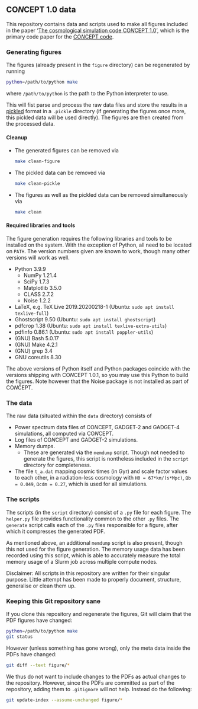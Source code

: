 ## CO*N*CEPT 1.0 data
This repository contains data and scripts used to make all figures included in
the paper
‘[The cosmological simulation code CO*N*CEPT 1.0](https://arxiv.org/abs/2112.01508)’,
which is the primary code paper for the
[CO*N*CEPT code](https://github.com/jmd-dk/concept).



### Generating figures
The figures (already present in the `figure` directory) can be regenerated by
running
```bash
python=/path/to/python make
```
where `/path/to/python` is the path to the Python interpreter to use.

This will fist parse and process the raw data files and store the results in a
[pickled](https://docs.python.org/3/library/pickle.html) format in a `.pickle`
directory (if generating the figures once more, this pickled data will be used
directly). The figures are then created from the processed data.


#### Cleanup
- The generated figures can be removed via
  ```bash
  make clean-figure
  ```
- The pickled data can be removed via
  ```bash
  make clean-pickle
  ```
- The figures as well as the pickled data can be removed simultaneously via
  ```bash
  make clean
  ```


#### Required libraries and tools
The figure generation requires the following libraries and tools to be
installed on the system. With the exception of Python, all need to be located
on `PATH`. The version numbers given are known to work,
though many other versions will work as well.
- Python 3.9.9
  - NumPy 1.21.4
  - SciPy 1.7.3
  - Matplotlib 3.5.0
  - CLASS 2.7.2
  - Noise 1.2.2
- LaTeX, e.g. TeX Live 2019.20200218-1 (Ubuntu: `sudo apt install texlive-full`)
- Ghostscript 9.50 (Ubuntu: `sudo apt install ghostscript`)
- pdfcrop 1.38     (Ubuntu: `sudo apt install texlive-extra-utils`)
- pdfinfo 0.86.1   (Ubuntu: `sudo apt install poppler-utils`)
- (GNU) Bash 5.0.17
- (GNU) Make 4.2.1
- (GNU) grep 3.4
- GNU coreutils 8.30

The above versions of Python itself and Python packages coincide with the
versions shipping with CO*N*CEPT 1.0.1, so you may use this Python to build
the figures. Note however that the Noise package is not installed as part
of CO*N*CEPT.



### The data
The raw data (situated within the `data` directory) consists of
- Power spectrum data files of CO*N*CEPT, GADGET-2 and GADGET-4 simulations,
  all computed via CO*N*CEPT.
- Log files of CO*N*CEPT and GADGET-2 simulations.
- Memory dumps.
  - These are generated via the `memdump` script. Though not needed to
    generate the figures, this script is nontheless included in the `script`
    directory for completeness.
- The file `t_a.dat` mapping cosmic times (in Gyr) and scale factor values to
  each other, in a radiation-less cosmology with `H0 = 67*km/(s*Mpc)`,
  `Ωb = 0.049`, `Ωcdm = 0.27`, which is used for all simulations.



### The scripts
The scripts (in the `script` directory) consist of a `.py` file for each
figure. The `helper.py` file provides functionality common to the other
`.py` files. The `generate` script calls each of the `.py` files responsible
for a figure, after which it compresses the generated PDF.

As mentioned above, an additional `memdump` script is also present, though this
not used for the figure generation. The memory usage data has been recorded
using this script, which is able to accurately measure the total memory usage
of a Slurm job across multiple compute nodes.

Disclaimer: All scripts in this repository are written for their singular
purpose. Little attempt has been made to properly document, structure,
generalise or clean them up.



### Keeping this Git repository sane
If you clone this repository and regenerate the figures, Git will claim that
the PDF figures have changed:
```bash
python=/path/to/python make
git status
```
However (unless something has gone wrong), only the meta data inside the PDFs
have changed:
```bash
git diff --text figure/*
```
We thus do not want to include changes to the PDFs as actual changes to
the repository. However, since the PDFs are committed as part of
the repository, adding them to `.gitignore` will not help.
Instead do the following:
```bash
git update-index --assume-unchanged figure/*
```

